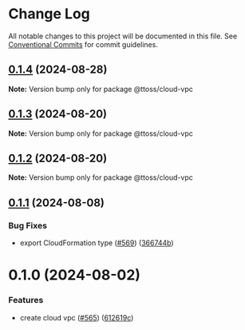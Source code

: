 # Change Log

All notable changes to this project will be documented in this file.
See [Conventional Commits](https://conventionalcommits.org) for commit guidelines.

## [0.1.4](https://github.com/ttoss/ttoss/compare/@ttoss/cloud-vpc@0.1.3...@ttoss/cloud-vpc@0.1.4) (2024-08-28)

**Note:** Version bump only for package @ttoss/cloud-vpc

## [0.1.3](https://github.com/ttoss/ttoss/compare/@ttoss/cloud-vpc@0.1.2...@ttoss/cloud-vpc@0.1.3) (2024-08-20)

**Note:** Version bump only for package @ttoss/cloud-vpc

## [0.1.2](https://github.com/ttoss/ttoss/compare/@ttoss/cloud-vpc@0.1.1...@ttoss/cloud-vpc@0.1.2) (2024-08-20)

**Note:** Version bump only for package @ttoss/cloud-vpc

## [0.1.1](https://github.com/ttoss/ttoss/compare/@ttoss/cloud-vpc@0.1.0...@ttoss/cloud-vpc@0.1.1) (2024-08-08)

### Bug Fixes

- export CloudFormation type ([#569](https://github.com/ttoss/ttoss/issues/569)) ([366744b](https://github.com/ttoss/ttoss/commit/366744bc70dbf41062421e3e42a3e91c786cbb28))

# 0.1.0 (2024-08-02)

### Features

- create cloud vpc ([#565](https://github.com/ttoss/ttoss/issues/565)) ([612619c](https://github.com/ttoss/ttoss/commit/612619cfd28fdae2e63013c91f919a392d7ffa3a))
